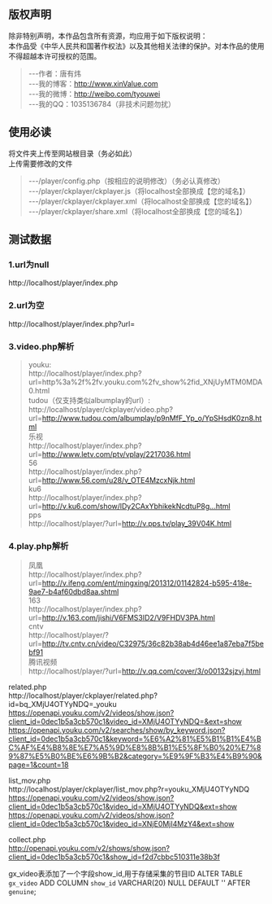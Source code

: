 版权声明
--------
除非特别声明，本作品包含所有资源，均应用于如下版权说明：<br/>
本作品受《中华人民共和国著作权法》以及其他相关法律的保护。对本作品的使用不得超越本许可授权的范围。<br/>
>---作者：唐有炜<br/>
>---我的博客：http://www.xinValue.com<br/>
>---我的微博：http://weibo.com/tyouwei<br/>
>---我的QQ：1035136784（非技术问题勿扰）<br/>

使用必读
--------
将文件夹上传至网站根目录（务必如此）<br/>
上传需要修改的文件<br/>
>---/player/config.php（按相应的说明修改）（务必认真修改）<br/>
>---/player/ckplayer/ckplayer.js（将localhost全部换成【您的域名】）<br/>
>---/player/ckplayer/ckplayer.xml（将localhost全部换成【您的域名】）<br/>
>---/player/ckplayer/share.xml（将localhost全部换成【您的域名】）<br/>

测试数据
-------
### 1.url为null
http://localhost/player/index.php<br/>
### 2.url为空
http://localhost/player/index.php?url=<br/>
### 3.video.php解析
>youku:<br/>
http://localhost/player/index.php?url=http%3a%2f%2fv.youku.com%2fv_show%2fid_XNjUyMTM0MDA0.html<br/>
>tudou（仅支持类似albumplay的url）:<br/>
http://localhost/player/ckplayer/video.php?url=http://www.tudou.com/albumplay/p9nMfF_Yp_o/YpSHsdK0zn8.html<br/>
>乐视<br/>
http://localhost/player/index.php?url=http://www.letv.com/ptv/vplay/2217036.html<br/>
>56<br/>
http://localhost/player/index.php?url=http://www.56.com/u28/v_OTE4MzcxNjk.html<br/>
>ku6<br/>
http://localhost/player/index.php?url=http://v.ku6.com/show/lDy2CAxYbhikekNcdtuP8g...html<br/>
>pps<br/>
http://localhost/player/?url=http://v.pps.tv/play_39V04K.html<br/>

### 4.play.php解析
>凤凰<br/>
http://localhost/player/index.php?url=http://v.ifeng.com/ent/mingxing/201312/01142824-b595-418e-9ae7-b4af60dbd8aa.shtml<br>
>163<br/>
http://localhost/player/index.php?url=http://v.163.com/jishi/V6FMS3ID2/V9FHDV3PA.html<br/>
>cntv<br/>
http://localhost/player/?url=http://tv.cntv.cn/video/C32975/36c82b38ab4d46ee1a87eba7f5bebf91<br/>
>腾讯视频<br/>
http://localhost/player/?url=http://v.qq.com/cover/3/o00132sjzvj.html


related.php<br/>
http://localhost/player/ckplayer/related.php?id=bq_XMjU4OTYyNDQ=_youku
https://openapi.youku.com/v2/videos/show.json?client_id=0dec1b5a3cb570c1&video_id=XMjU4OTYyNDQ=&ext=show
https://openapi.youku.com/v2/searches/show/by_keyword.json?client_id=0dec1b5a3cb570c1&keyword=%E6%A2%81%E5%B1%B1%E4%BC%AF%E4%B8%8E%E7%A5%9D%E8%8B%B1%E5%8F%B0%20%E7%89%87%E5%B0%BE%E6%9B%B2&category=%E9%9F%B3%E4%B9%90&page=1&count=18

list_mov.php<br/>
http://localhost/player/ckplayer/list_mov.php?r=youku_XMjU4OTYyNDQ
https://openapi.youku.com/v2/videos/show.json?client_id=0dec1b5a3cb570c1&video_id=XMjU4OTYyNDQ&ext=show
https://openapi.youku.com/v2/videos/show.json?client_id=0dec1b5a3cb570c1&video_id=XNjE0MjI4MzY4&ext=show

collect.php<br/>
http://openapi.youku.com/v2/shows/show.json?client_id=0dec1b5a3cb570c1&show_id=f2d7cbbc510311e38b3f

gx_video表添加了一个字段show_id,用于存储采集的节目ID
ALTER TABLE `gx_video`  ADD COLUMN `show_id` VARCHAR(20) NULL DEFAULT '' AFTER `genuine`;

